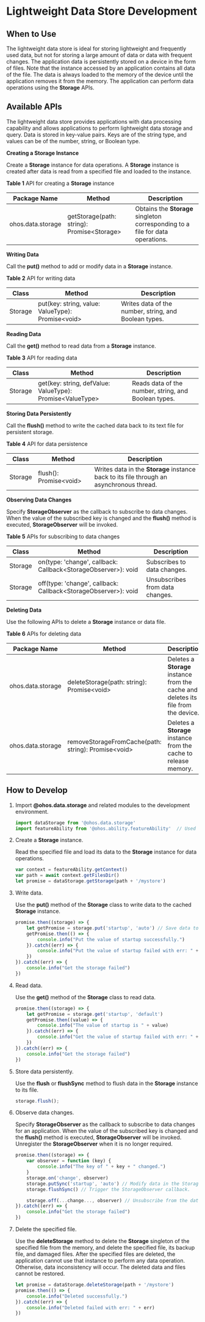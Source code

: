 # Lightweight Data Store Development

## When to Use

The lightweight data store is ideal for storing lightweight and frequently used data, but not for storing a large amount of data or data with frequent changes. The application data is persistently stored on a device in the form of files. Note that the instance accessed by an application contains all data of the file. The data is always loaded to the memory of the device until the application removes it from the memory. The application can perform data operations using the  **Storage**  APIs.

## Available APIs

The lightweight data store provides applications with data processing capability and allows applications to perform lightweight data storage and query. Data is stored in key-value pairs. Keys are of the string type, and values can be of the number, string, or Boolean type.

**Creating a Storage Instance**

Create a  **Storage**  instance for data operations. A  **Storage**  instance is created after data is read from a specified file and loaded to the instance.

**Table  1**  API for creating a  **Storage**  instance

| Package Name      | Method                                      | Description                                                  |
| ----------------- | ------------------------------------------- | ------------------------------------------------------------ |
| ohos.data.storage | getStorage(path: string): Promise\<Storage> | Obtains the **Storage** singleton corresponding to a file for data operations. |

**Writing Data**

Call the  **put\(\)**  method to add or modify data in a  **Storage**  instance.

**Table  2**  API for writing data

| Class   | Method                                             | Description                                           |
| ------- | -------------------------------------------------- | ----------------------------------------------------- |
| Storage | put(key: string, value: ValueType): Promise\<void> | Writes data of the number, string, and Boolean types. |

**Reading Data**

Call the  **get\(\)**  method to read data from a  **Storage**  instance.

**Table  3**  API for reading data

| Class   | Method                                                     | Description                                          |
| ------- | ---------------------------------------------------------- | ---------------------------------------------------- |
| Storage | get(key: string, defValue: ValueType): Promise\<ValueType> | Reads data of the number, string, and Boolean types. |

**Storing Data Persistently**

Call the  **flush\(\)**  method to write the cached data back to its text file for persistent storage.

**Table  4**  API for data persistence

| Class   | Method                  | Description                                                  |
| ------- | ----------------------- | ------------------------------------------------------------ |
| Storage | flush(): Promise\<void> | Writes data in the **Storage** instance back to its file through an asynchronous thread. |

**Observing Data Changes**

Specify  **StorageObserver**  as the callback to subscribe to data changes. When the value of the subscribed key is changed and the  **flush\(\)**  method is executed,  **StorageObserver**  will be invoked.

**Table  5**  APIs for subscribing to data changes

| Class   | Method                                                       | Description                     |
| ------- | ------------------------------------------------------------ | ------------------------------- |
| Storage | on(type: 'change', callback: Callback\<StorageObserver>): void | Subscribes to data changes.     |
| Storage | off(type: 'change', callback: Callback\<StorageObserver>): void | Unsubscribes from data changes. |

**Deleting Data**

Use the following APIs to delete a  **Storage**  instance or data file.

**Table  6**  APIs for deleting data

| Package Name      | Method                                               | Description                                                  |
| ----------------- | ---------------------------------------------------- | ------------------------------------------------------------ |
| ohos.data.storage | deleteStorage(path: string): Promise\<void>          | Deletes a **Storage** instance from the cache and deletes its file from the device. |
| ohos.data.storage | removeStorageFromCache(path: string): Promise\<void> | Deletes a **Storage** instance from the cache to release memory. |


## How to Develop

1.  Import  **@ohos.data.storage**  and related modules to the development environment.

    ```js
    import dataStorage from '@ohos.data.storage'
    import featureAbility from '@ohos.ability.featureAbility'  // Used to obtain the file storage path.
    ```

2.  Create a  **Storage**  instance.

    Read the specified file and load its data to the  **Storage**  instance for data operations.

    ```js
    var context = featureAbility.getContext()
    var path = await context.getFilesDir()
    let promise = dataStorage.getStorage(path + '/mystore')
    ```


3.  Write data.

    Use the  **put\(\)**  method of the  **Storage**  class to write data to the cached  **Storage**  instance.

    ```js
    promise.then((storage) => {
        let getPromise = storage.put('startup', 'auto') // Save data to the Storage instance.
        getPromise.then(() => {
            console.info("Put the value of startup successfully.")
        }).catch((err) => {
            console.info("Put the value of startup failed with err: " + err)
        })
    }).catch((err) => {
        console.info("Get the storage failed")
    })
    ```


4.  Read data.

    Use the  **get\(\)**  method of the  **Storage**  class to read data.

    ```js
    promise.then((storage) => {
        let getPromise = storage.get('startup', 'default')
        getPromise.then((value) => {
            console.info("The value of startup is " + value)
        }).catch((err) => {
            console.info("Get the value of startup failed with err: " + err)
        })
    }).catch((err) => {
        console.info("Get the storage failed")
    })
    ```


5.  Store data persistently.

    Use the  **flush**  or  **flushSync**  method to flush data in the  **Storage**  instance to its file.

    ```js
    storage.flush();
    ```

6.  Observe data changes.

    Specify  **StorageObserver**  as the callback to subscribe to data changes for an application. When the value of the subscribed key is changed and the  **flush\(\)**  method is executed,  **StorageObserver**  will be invoked. Unregister the  **StorageObserver**  when it is no longer required.

    ```js
    promise.then((storage) => {
        var observer = function (key) {
            console.info("The key of " + key + " changed.")
        }
        storage.on('change', observer)
        storage.putSync('startup', 'auto') // Modify data in the Storage instance.
        storage.flushSync() // Trigger the StorageObserver callback.
    
        storage.off(...change..., observer) // Unsubscribe from the data changes.
    }).catch((err) => {
        console.info("Get the storage failed")
    })
    ```


7.  Delete the specified file.

    Use the  **deleteStorage**  method to delete the  **Storage**  singleton of the specified file from the memory, and delete the specified file, its backup file, and damaged files. After the specified files are deleted, the application cannot use that instance to perform any data operation. Otherwise, data inconsistency will occur. The deleted data and files cannot be restored.

    ```js
    let promise = dataStorage.deleteStorage(path + '/mystore')
    promise.then(() => {
        console.info("Deleted successfully.")
    }).catch((err) => {
        console.info("Deleted failed with err: " + err)
    })
    ```

